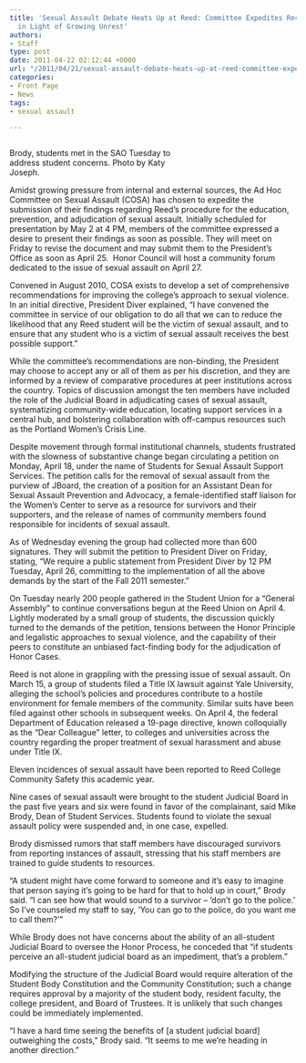 ```yaml
---
title: 'Sexual Assault Debate Heats Up at Reed: Committee Expedites Recommendations
  in Light of Growing Unrest'
authors:
- Staff
type: post
date: 2011-04-22 02:12:44 +0000
url: "/2011/04/21/sexual-assault-debate-heats-up-at-reed-committee-expedites-recommendations-in-light-of-growing-unrest/"
categories:
- Front Page
- News
tags:
- sexual assault

---
```

<div id="attachment_757" style="width: 310px" class="wp-caption alignleft">
  <a href="https://i1.wp.com/www.reedquest.org/wp-content/uploads/2011/04/resized.jpg"><img class="size-medium wp-image-757" title="resized" src="https://i1.wp.com/www.reedquest.org/wp-content/uploads/2011/04/resized-300x225.jpg?resize=300%2C225" alt="" data-recalc-dims="1" /></a>
  
  <p class="wp-caption-text">
    Brody, students met in the SAO Tuesday to address student concerns. Photo by Katy Joseph.
  </p>
</div>

Amidst growing pressure from internal and external sources, the Ad Hoc Committee on Sexual Assault (COSA) has chosen to expedite the submission of their findings regarding Reed’s procedure for the education, prevention, and adjudication of sexual assault. Initially scheduled for presentation by May 2 at 4 PM, members of the committee expressed a desire to present their findings as soon as possible. They will meet on Friday to revise the document and may submit them to the President’s Office as soon as April 25.  Honor Council will host a community forum dedicated to the issue of sexual assault on April 27.

Convened in August 2010, COSA exists to develop a set of comprehensive recommendations for improving the college’s approach to sexual violence. In an initial directive, President Diver explained, “I have convened the committee in service of our obligation to do all that we can to reduce the likelihood that any Reed student will be the victim of sexual assault, and to ensure that any student who is a victim of sexual assault receives the best possible support.”

While the committee’s recommendations are non-binding, the President may choose to accept any or all of them as per his discretion, and they are informed by a review of comparative procedures at peer institutions across the country. Topics of discussion amongst the ten members have included the role of the Judicial Board in adjudicating cases of sexual assault, systematizing community-wide education, locating support services in a central hub, and bolstering collaboration with off-campus resources such as the Portland Women’s Crisis Line.

Despite movement through formal institutional channels, students frustrated with the slowness of substantive change began circulating a petition on Monday, April 18, under the name of Students for Sexual Assault Support Services. The petition calls for the removal of sexual assault from the purview of JBoard, the creation of a position for an Assistant Dean for Sexual Assault Prevention and Advocacy, a female-identified staff liaison for the Women’s Center to serve as a resource for survivors and their supporters, and the release of names of community members found responsible for incidents of sexual assault.

As of Wednesday evening the group had collected more than 600 signatures. They will submit the petition to President Diver on Friday, stating, “We require a public statement from President Diver by 12 PM Tuesday, April 26, committing to the implementation of all the above demands by the start of the Fall 2011 semester.”

On Tuesday nearly 200 people gathered in the Student Union for a “General Assembly” to continue conversations begun at the Reed Union on April 4. Lightly moderated by a small group of students, the discussion quickly turned to the demands of the petition, tensions between the Honor Principle and legalistic approaches to sexual violence, and the capability of their peers to constitute an unbiased fact-finding body for the adjudication of Honor Cases.

Reed is not alone in grappling with the pressing issue of sexual assault. On March 15, a group of students filed a Title IX lawsuit against Yale University, alleging the school’s policies and procedures contribute to a hostile environment for female members of the community. Similar suits have been filed against other schools in subsequent weeks. On April 4, the federal Department of Education released a 19-page directive, known colloquially as the “Dear Colleague” letter, to colleges and universities across the country regarding the proper treatment of sexual harassment and abuse under Title IX.

Eleven incidences of sexual assault have been reported to Reed College Community Safety this academic year.

Nine cases of sexual assault were brought to the student Judicial Board in the past five years and six were found in favor of the complainant, said Mike Brody, Dean of Student Services. Students found to violate the sexual assault policy were suspended and, in one case, expelled.

Brody dismissed rumors that staff members have discouraged survivors from reporting instances of assault, stressing that his staff members are trained to guide students to resources.

“A student might have come forward to someone and it’s easy to imagine that person saying it’s going to be hard for that to hold up in court,” Brody said. “I can see how that would sound to a survivor – ‘don’t go to the police.’ So I’ve counseled my staff to say, ‘You can go to the police, do you want me to call them?’”

While Brody does not have concerns about the ability of an all-student Judicial Board to oversee the Honor Process, he conceded that “if students perceive an all-student judicial board as an impediment, that’s a problem.”

Modifying the structure of the Judicial Board would require alteration of the Student Body Constitution and the Community Constitution; such a change requires approval by a majority of the student body, resident faculty, the college president, and Board of Trustees. It is unlikely that such changes could be immediately implemented.

“I have a hard time seeing the benefits of [a student judicial board] outweighing the costs,” Brody said. “It seems to me we’re heading in another direction.”